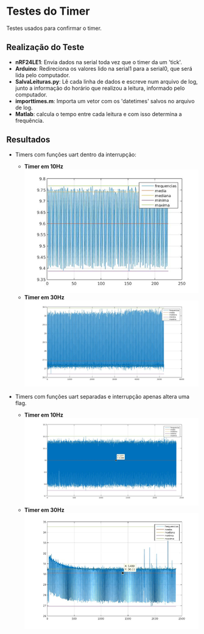 # Testes do Timer
Testes usados para confirmar o timer.

## Realização do Teste

* **nRF24LE1**: Envia dados na serial toda vez que o timer da um 'tick'.
* **Arduino**: Redireciona os valores lido na serial1 para a serial0, que será lida pelo computador.
* **SalvaLeituras.py**: Lê cada linha de dados e escreve num arquivo de log, junto a informação do horário que realizou a leitura, informado pelo computador.
* **importtimes.m**: Importa um vetor com os 'datetimes' salvos no arquivo de log.
* **Matlab**: calcula o tempo entre cada leitura e com isso determina a frequência.

## Resultados

* Timers com funções uart dentro da interrupção:
    * **Timer em 10Hz**
![](Resultados/resultados_timer_10Hz.jpg)
    * **Timer em 30Hz**
![](Resultados/resultados_timer_30Hz.jpg)


* Timers com funções uart separadas e interrupção apenas altera uma flag.
    * **Timer em 10Hz**
![](Resultados/resultados_timer_10Hz_28-09.jpg)
    * **Timer em 30Hz**
![](Resultados/resultados_timer_30Hz_28-09.jpg)
